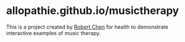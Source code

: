 allopathie.github.io/musictherapy
=====================
This is a project created by [Robert Chen](https://allopathie.github.io) for health to demonstrate interactive examples of music therapy.
